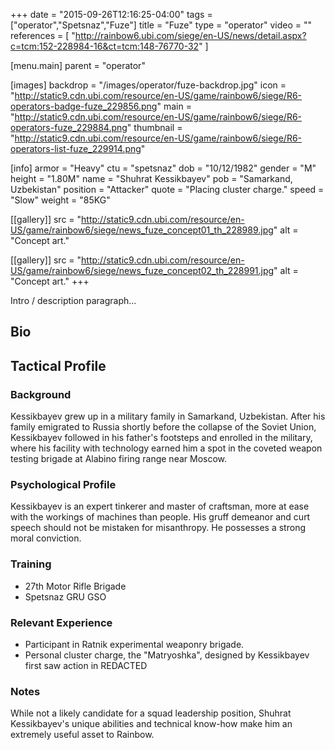 +++
date = "2015-09-26T12:16:25-04:00"
tags = ["operator","Spetsnaz","Fuze"]
title = "Fuze"
type = "operator"
video = ""
references = [
  "http://rainbow6.ubi.com/siege/en-US/news/detail.aspx?c=tcm:152-228984-16&ct=tcm:148-76770-32"
]

[menu.main]
  parent = "operator"

[images]
  backdrop = "/images/operator/fuze-backdrop.jpg"
  icon = "http://static9.cdn.ubi.com/resource/en-US/game/rainbow6/siege/R6-operators-badge-fuze_229856.png"
  main = "http://static9.cdn.ubi.com/resource/en-US/game/rainbow6/siege/R6-operators-fuze_229884.png"
  thumbnail = "http://static9.cdn.ubi.com/resource/en-US/game/rainbow6/siege/R6-operators-list-fuze_229914.png"

[info]
  armor = "Heavy"
  ctu = "spetsnaz"
  dob = "10/12/1982"
  gender = "M"
  height = "1.80M"
  name = "Shuhrat Kessikbayev"
  pob = "Samarkand, Uzbekistan"
  position = "Attacker"
  quote = "Placing cluster charge."
  speed = "Slow"
  weight = "85KG"

[[gallery]]
  src = "http://static9.cdn.ubi.com/resource/en-US/game/rainbow6/siege/news_fuze_concept01_th_228989.jpg"
  alt = "Concept art."

[[gallery]]
  src = "http://static9.cdn.ubi.com/resource/en-US/game/rainbow6/siege/news_fuze_concept02_th_228991.jpg"
  alt = "Concept art."
+++

Intro / description paragraph...<!--more-->

## Bio

## Tactical Profile

### Background

Kessikbayev grew up in a military family in Samarkand, Uzbekistan. After his family emigrated to Russia shortly before the collapse of the Soviet Union, Kessikbayev followed in his father's footsteps and enrolled in the military, where his facility with technology earned him a spot in the coveted weapon testing brigade at Alabino firing range near Moscow.

### Psychological Profile

Kessikbayev is an expert tinkerer and master of craftsman, more at ease with the workings of machines than people. His gruff demeanor and curt speech should not be mistaken for misanthropy. He possesses a strong moral conviction.

### Training

* 27th Motor Rifle Brigade
* Spetsnaz GRU GSO

### Relevant Experience

* Participant in Ratnik experimental weaponry brigade.
* Personal cluster charge, the "Matryoshka", designed by Kessikbayev first saw action in REDACTED

### Notes

While not a likely candidate for a squad leadership position, Shuhrat Kessikbayev's unique abilities and technical know-how make him an extremely useful asset to Rainbow.
